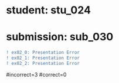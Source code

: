 # student: stu_024
# submission: sub_030

```diff
! ex02_0: Presentation Error
! ex02_1: Presentation Error
! ex02_2: Presentation Error
```
#incorrect=3
#correct=0
